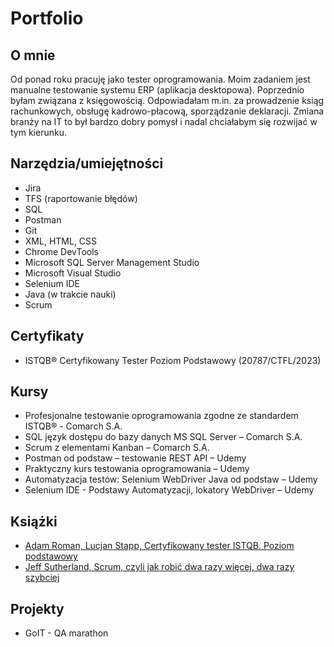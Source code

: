 # Portfolio

## O mnie
Od ponad roku pracuję jako tester oprogramowania. Moim zadaniem jest manualne testowanie systemu ERP (aplikacja desktopowa). Poprzednio byłam związana z księgowością. Odpowiadałam m.in. za prowadzenie ksiąg rachunkowych, obsługę kadrowo-płacową, sporządzanie deklaracji. Zmiana branży na IT to był bardzo dobry pomysł i nadal chciałabym się rozwijać w tym kierunku.

## Narzędzia/umiejętności

* Jira
* TFS (raportowanie błędów)
*	SQL
*	Postman
*	Git
*	XML, HTML, CSS
*	Chrome DevTools
*	Microsoft SQL Server Management Studio
*	Microsoft Visual Studio
*	Selenium IDE
*	Java (w trakcie nauki)
*	Scrum

## Certyfikaty
* ISTQB® Certyfikowany Tester Poziom Podstawowy (20787/CTFL/2023)

## Kursy
* Profesjonalne testowanie oprogramowania zgodne ze standardem ISTQB® - Comarch S.A.
* SQL język dostępu do bazy danych MS SQL Server – Comarch S.A.
* Scrum z elementami Kanban – Comarch S.A.
* Postman od podstaw – testowanie REST API – Udemy
* Praktyczny kurs testowania oprogramowania – Udemy
* Automatyzacja testów: Selenium WebDriver Java od podstaw – Udemy
* Selenium IDE - Podstawy Automatyzacji, lokatory WebDriver – Udemy

## Książki
*	[Adam Roman, Lucjan Stapp, Certyfikowany tester ISTQB. Poziom podstawowy](https://helion.pl/ksiazki/certyfikowany-tester-istqb-poziom-podstawowy-adam-roman-lucjan-stapp,ctispv.htm#format/d)
*	[Jeff Sutherland, Scrum, czyli jak robić dwa razy więcej, dwa razy szybciej](https://helion.pl/ksiazki/scrum-czyli-jak-robic-dwa-razy-wiecej-dwa-razy-szybciej-jeff-sutherland,e_1otu.htm#format/e)

## Projekty
* GoIT - QA marathon
